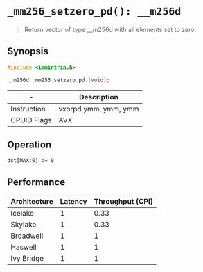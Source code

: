 `_mm256_setzero_pd(): __m256d`
==============================

> Return vector of type __m256d with all elements set to zero.

## Synopsis

```c
#include <immintrin.h>

__m256d _mm256_setzero_pd (void);
```

| -           | Description          |
| ----------- | -------------------- |
| Instruction | vxorpd ymm, ymm, ymm |
| CPUID Flags | AVX                  |

## Operation

```
dst[MAX:0] := 0
```

## Performance

| Architecture | Latency | Throughput (CPI) |
| ------------ | ------- | ---------------- |
| Icelake      | 1       | 0.33             |
| Skylake      | 1       | 0.33             |
| Broadwell    | 1       | 1                |
| Haswell      | 1       | 1                |
| Ivy Bridge   | 1       | 1                |
